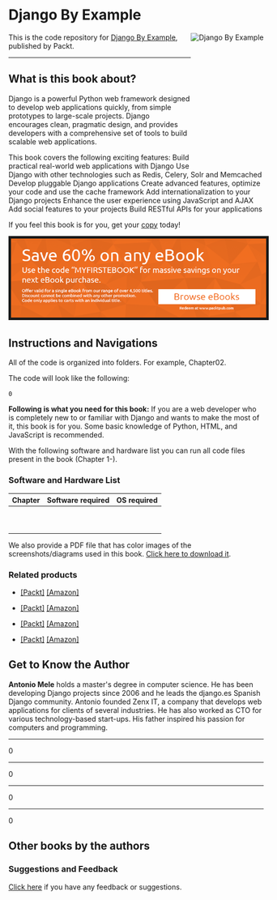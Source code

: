 # Django By Example

<a href="https://www.packtpub.com/web-development/django-example?utm_source=github&utm_medium=repository&utm_campaign=9781784391911 "><img src="https://dz13w8afd47il.cloudfront.net/sites/default/files/imagecache/ppv4_main_book_cover/9781784391911.png" alt="Django By Example" height="256px" align="right"></a>

This is the code repository for [Django By Example](https://www.packtpub.com/web-development/django-example?utm_source=github&utm_medium=repository&utm_campaign=9781784391911 ), published by Packt.

****

## What is this book about?
Django is a powerful Python web framework designed to develop web applications quickly, from simple prototypes to large-scale projects. Django encourages clean, pragmatic design, and provides developers with a comprehensive set of tools to build scalable web applications.

This book covers the following exciting features:
Build practical real-world web applications with Django 
Use Django with other technologies such as Redis, Celery, Solr and Memcached 
Develop pluggable Django applications 
Create advanced features, optimize your code and use the cache framework 
Add internationalization to your Django projects 
Enhance the user experience using JavaScript and AJAX 
Add social features to your projects 
Build RESTful APIs for your applications 

If you feel this book is for you, get your [copy](https://www.amazon.com/dp/1784391913) today!

<a href="https://www.packtpub.com/?utm_source=github&utm_medium=banner&utm_campaign=GitHubBanner"><img src="https://raw.githubusercontent.com/PacktPublishing/GitHub/master/GitHub.png" 
alt="https://www.packtpub.com/" border="5" /></a>

## Instructions and Navigations
All of the code is organized into folders. For example, Chapter02.

The code will look like the following:
```
0
```

**Following is what you need for this book:**
If you are a web developer who is completely new to or familiar with Django and wants to make the most of it, this book is for you. Some basic knowledge of Python, HTML, and JavaScript is recommended.

With the following software and hardware list you can run all code files present in the book (Chapter 1-).
### Software and Hardware List
| Chapter | Software required | OS required |
| -------- | ------------------------------------ | ----------------------------------- |
|  |  |  |
|  |  |  |
|  |  |  |
|  |  |  |
|  |  |  |
|  |  |  |
|  |  |  |
|  |  |  |
|  |  |  |
|  |  |  |

We also provide a PDF file that has color images of the screenshots/diagrams used in this book. [Click here to download it]().

### Related products
*  [[Packt]]() [[Amazon]](https://www.amazon.com/dp/)

*  [[Packt]]() [[Amazon]](https://www.amazon.com/dp/)

*  [[Packt]]() [[Amazon]](https://www.amazon.com/dp/)

*  [[Packt]]() [[Amazon]](https://www.amazon.com/dp/)

## Get to Know the Author
**Antonio Mele**
holds a master's degree in computer science. He has been developing Django projects since 2006 and he leads the django.es Spanish Django community. Antonio founded Zenx IT, a company that develops web applications for clients of several industries. He has also worked as CTO for various technology-based start-ups. His father inspired his passion for computers and programming.

****
0

****
0

****
0

****
0

## Other books by the authors
[]()

[]()

[]()

[]()

[]()

### Suggestions and Feedback
[Click here](https://docs.google.com/forms/d/e/1FAIpQLSdy7dATC6QmEL81FIUuymZ0Wy9vH1jHkvpY57OiMeKGqib_Ow/viewform) if you have any feedback or suggestions.


